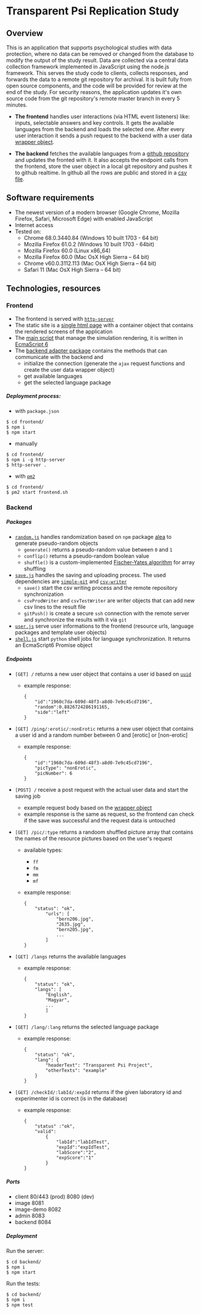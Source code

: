 # Transparent Psi Replication Study

## Overview

This is an application that supports psychological studies with data protection, where no data can be removed or changed from the database to modify the output of the study result. Data are collected via a central data collection framework implemented in JavaScript using the node.js framework. This serves the study code to clients, collects responses, and forwards the data to a remote git repository for archival. It is built fully from open source components, and the code will be provided for review at the end of the study. For security reasons, the application updates it's own source code from the git repository's remote master branch in every 5 minutes.

- **The frontend** handles user interactions (via HTML event listeners) like: inputs, selectable answers and key controls. It gets the available languages from the backend and loads the selected one. After every user interaction it sends a push request to the backend with a user data [wrapper object](wrapper_object.md).

- **The backend** fetches the available languages from a [github repository](https://github.com/gy0p4k/transparent-psi-languages) and updates the fronted with it. It also accepts the endpoint calls from the frontend, store the user object in a local git repository and pushes it to github realtime. In github all the rows are public and stored in a [csv file](https://github.com/gy0p4k/transparent-psi-results/blob/master/results.csv).


## Software requirements

- The newest version of a modern browser (Google Chrome, Mozilla Firefox, Safari, Microsoft Edge) with enabled JavaScript
- Internet access
- Tested on: 
    - Chrome 68.0.3440.84 (Windows 10 built 1703 - 64 bit)
    - Mozilla Firefox 61.0.2 (Windows 10 built 1703 - 64bit)
    - Mozilla Firefox 60.0 (Linux x86_64)
    - Mozilla Firefox 60.0 (Mac OsX High Sierra – 64 bit)
    - Chrome v60.0.3112.113 (Mac OsX High Sierra – 64 bit)
    - Safari 11 (Mac OsX High Sierra – 64 bit)

## Technologies, resources

### Frontend

- The frontend is served with [`http-server`](https://github.com/indexzero/http-server)
- The static site is a [single html page](frontend/index.html) with a container object that contains the rendered screens of the application
- The [main script](frontend/script.js) that manage the simulation rendering, it is written in [EcmaScript 6](http://es6-features.org/)
- The [backend adapter package](frontend/backend-adapter.js) contains the methods that can communicate with the backend and
    - initialize the connection (generate the `ajax` request functions and create the user data wrapper object)
    - get available languages
    - get the selected language package

##### Deployment process:

- with `package.json` 
```shell
$ cd frontend/
$ npm i
$ npm start
```

- manually
```shell
$ cd frontend/
$ npm i -g http-server
$ http-server . 
```

- with [`pm2`](http://pm2.keymetrics.io/)
```shell
$ cd frontend/
$ pm2 start frontend.sh
```

### Backend

##### Packages

- [`random.js`](backend/src/random.js) handles randomization based on `npm` package [alea](https://www.npmjs.com/package/alea) to generate pseudo-random objects 
    -  `generate()` returns a pseudo-random value between `0` and `1`
    -  `conflip()` returns a pseudo-random boolean value
    -  `shuffle()` is a custom-implemented [Fischer-Yates algorithm](https://bost.ocks.org/mike/shuffle/) for array shuffling
- [`save.js`](backend/src/save.js) handles the saving and uploading process. The used dependencies are [`simple-git`](https://www.npmjs.com/package/simple-git) and [`csv-writer`](https://www.npmjs.com/package/csv-writer)
    - `save()` start the csv writing process and the remote repository synchronization
    - `csvProdWriter` and `csvTestWriter` are writer objects that can add new csv lines to the result file
    - `gitPush()` is create a secure `ssh` connection with the remote server and synchronize the results with it via `git`
- [`user.js`](backend/src/user.js) serve user informations to the frontend (resource urls, language packages and template user objects)
- [`shell.js`](backend/src/shell.js) start `python` shell jobs for language synchronization. It returns an EcmaScript6 Promise object

##### Endpoints

- `[GET] /` returns a new user object that contains a user id based on [`uuid`](https://www.npmjs.com/package/uuid)    
    - example response:
    
        ```
        {
            "id":"1960c7da-609d-48f3-a8d0-7e9c45cd7196",
            "random":0.8826724286191165,
            "side":"left"
        }
        ```

- `[GET] /ping/:erotic/:nonErotic` returns a new user object that contains a user id and a random number between 0 and [erotic] or [non-erotic]   
    - example response:
    
        ```
        {
            "id":"1960c7da-609d-48f3-a8d0-7e9c45cd7196",
            "picType": "nonErotic",
            "picNumber": 6
        }
        ```

- `[POST] /` receive a post request with the actual user data and start the saving job
    - example request body based on the [wrapper object](wrapper_object.md)
    - example response is the same as request, so the frontend can check if the save was successful and the  request data is untouched
- `[GET] /pic/:type` returns a randoom shuffled picture array that contains the names of the resource pictures based on the user's request
    - available types:
        - `ff`
        - `fm`
        - `mm`
        - `mf`
    - example response:

        ```
        {
            "status": "ok",
                "urls": [
                    "bern206.jpg",
                    "2635.jpg",
                    "bern205.jpg",
                    ...
                ]
        }
        ```

- `[GET] /langs` returns the available languages    
    - example response:
    
        ```
        {
            "status": "ok",
            "langs": [
                "English",
                "Magyar",
                ...
                ]
        }
        ```

- `[GET] /lang/:lang` returns the selected language package
    - example response:
    
        ```
        {
            "status": "ok",
            "lang": {
                "headerText": "Transparent Psi Project",
                "otherTexts": "example"
            }
        }
        ```

- `[GET] /checkId/:labId/:expId` returns if the given laboratory id and experimenter id is correct (is in the database)
    - example response:
    
        ```
        {
            "status" :"ok",
            "valid":
                {
                    "labId":"labIdTest",
                    "expId":"expIdTest",
                    "labScore":"2",
                    "expScore":"1"
                }
        }
        ```

##### Ports

- client 80/443 (prod) 8080 (dev)
- image 8081
- image-demo 8082 
- admin 8083
- backend 8084


##### Deployment

Run the server:
```shell
$ cd backend/
$ npm i
$ npm start
```

Run the tests:
```shell
$ cd backend/
$ npm i
$ npm test
```
